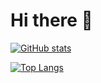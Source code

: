 # Hi there 👋

[![GitHub stats](https://github-readme-stats.vercel.app/api?username=franciscoBSalgueiro&count_private=true&show_icons=true&theme=tokyonight)](https://youtu.be/TXluFmG_PCY)
  
[![Top Langs](https://github-readme-stats-francisco.vercel.app/api/top-langs/?username=franciscoBSalgueiro&theme=tokyonight&layout=compact&langs_count=8&hide=astro,cmake,ren'py,c%2B%2B,javascript)](https://youtu.be/TXluFmG_PCY)
